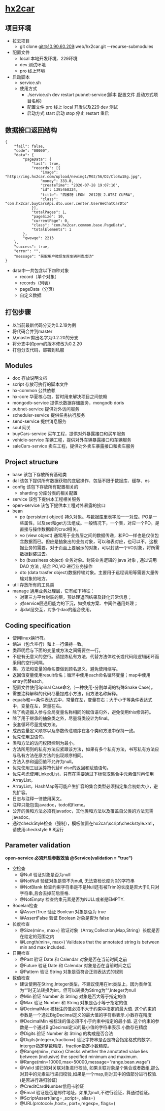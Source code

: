 # [hx2car](http://www.hx2car.com)

## 项目环境

- 拉去项目
  - git clone git@10.90.60.209:web/hx2car.git --recurse-submodules
- 配置文件
  - local 本地开发环境、229环境
  - dev 测试环境
  - pro 线上环境
- 启动脚本
  - service.sh
  - 使用方式
    - ./service.sh dev restart pubnet-service(脚本 配置文件 启动方式项目名称)
    - 配置文件 pro 线上 local 开发以及229 dev 测试
    - 启动方式 start 启动 stop 停止 restart 重启 

## 数据接口返回结构

```
{
	"fail": false,
	"code": "00000",
	"data": {
		"pageData": {
			"last": true,
			"records": [{
				"image": "http://img.hx2car.com/upload/newimg1/M02/56/D2/Clo8w18g.jpg",
				"money": 333.0,
				"createTime": "2020-07-28 19:07:16",
				"id": 1395468324,
				"title": "西雅特 LEON  2012款 2.0TSI CUPRA",
				"class": "com.hx2car.buyCarsApi.dto.user.center.UserWeChatCarDto"
			}],
			"totalPages": 1,
			"pageSize": 10,
			"currentPage": 0,
			"class": "com.hx2car.common.base.PageData",
			"totalElements": 1
		},
        "qwewqe": 2213
	},
	"success": true,
	"error": "",
	"message": "获取用户微信车库车辆列表成功"
}
```

- data中一共包含以下四种对象
  - record（单个对象）
  - records（列表）
  - pageData（分页）
  - 自定义数据

## 打包步骤

- 以当前最新代码分支为0.2.19为例
- 将代码合并到master
- 从master剪出名字为0.2.20的分支
- 将分支中的pom的版本修改为0.2.20
- 打包分支代码，部署到私服

## Modules

* doc  存放说明文档
* script    存放可执行的脚本文件
* hx-common 公共依赖
* hx-core   华夏核心包，暂时用来解决项目之间依赖
* mongodb-service   提供长数据存储服务，mongodb doris
* pubnet-service    提供对外访问服务
* scheduler-service 提供任务执行服务
* send-service  提供消息服务
* soul  网关
* buyCars-service 买车工程，提供对外暴露接口和买车服务
* vehicle-service   车辆工程，提供对外车辆暴露接口和车辆服务
* saleCars-service  卖车工程，提供对外卖车暴露接口和卖车服务

## Project structure

* base 该包下存放所有基础类
* dal 该包下提供所有数据获取的底层操作，包括不限于数据库、缓存、es
* config 该包下存放所有配置相关的
    * sharding 分库分表的相关配置
* service 该包下提供本工程相关服务
* open-service 该包下提供本工程对外暴露的接口
* bean 
    * po (persistent object) 持久对象。与数据库里表字段一一对应。PO是一些属性，以及set和get方法组成。一般情况下，一个表，对应一个PO。是直接与操作数据库的crud相关。
    * vo (view object) 通常用于业务层之间的数据传递，和PO一样也是仅仅包含数据而已。但应是抽象出的业务对象，可以和表对应，也可以不，这根据业务的需要。对于页面上要展示的对象，可以封装一个VO对象，将所需数据封装进去。
    * bo (bussiness object) 业务对象。封装业务逻辑的 java 对象 , 通过调用 DAO 方法 , 结合 PO,VO 进行业务操作
    * dto (data trasfer object)数据传输对象。主要用于远程调用等需要大量传输对象的地方。
* util 存放所有的工具类
* manage 通用业务处理层，它有如下特征：
    * 对第三方平台封装的层，预处理返回结果及转化异常信息；
    * 对service层通用能力的下沉，如换成方案、中间件通用处理；
    * 与dal层交互，对多个dao的组合使用。

## Coding specification

* 使用linux换行符。
* 缩进（包含空行）和上一行保持一致。
* 类声明后与下面的变量或方法之间需要空一行。
* 不应有无意义的空行。请提炼私有方法，代替方法体过长或代码段逻辑闭环而采用的空行间隔。
* 类、方法和变量的命名要做到顾名思义，避免使用缩写。
* 返回值变量使用result命名；循环中使用each命名循环变量；map中使用entry代替each。
* 配置文件使用Spinal Case命名（一种使用-分割单词的特殊Snake Case）。
* 需要注释解释的代码尽量提成小方法，用方法名称解释。
* equals和==条件表达式中，常量在左，变量在右；大于小于等条件表达式中，变量在左，常量在右。
* 除了构造器入参与全局变量名称相同的赋值语句外，避免使用this修饰符。
* 除了用于继承的抽象类之外，尽量将类设计为final。
* 嵌套循环尽量提成方法。
* 成员变量定义顺序以及参数传递顺序在各个类和方法中保持一致。
* 优先使用卫语句。
* 类和方法的访问权限控制为最小。
* 方法所用到的私有方法应紧跟该方法，如果有多个私有方法，书写私有方法应与私有方法在原方法的出现顺序相同。
* 方法入参和返回值不允许为null。
* 优先使用三目运算符代替if else的返回和赋值语句。
* 优先考虑使用LinkedList，只有在需要通过下标获取集合中元素值时再使用ArrayList。
* ArrayList，HashMap等可能产生扩容的集合类型必须指定集合初始大小，避免扩容。
* 日志与注释一律使用英文。
* 注释只能包含javadoc，todo和fixme。
* 公开的类和方法必须有javadoc，其他类和方法以及覆盖自父类的方法无需javadoc。
* 通过checkStyle检查（强制），模板位置在hx2car\script\checkstyle.xml，请使用checkstyle 8.8运行

## Parameter validation

**open-service 必须开启参数效验 @Service(validation = "true")**

- 空检查
  - @Null 验证对象是否为null
  - @NotNull 验证对象是否不为null, 无法查检长度为0的字符串
  - @NotBlank 检查约束字符串是不是Null还有被Trim的长度是否大于0,只对字符串,且会去掉前后空格.
  - @NotEmpty 检查约束元素是否为NULL或者是EMPTY.
- Booelan检查
  - @AssertTrue 验证 Boolean 对象是否为 true
  - @AssertFalse 验证 Boolean 对象是否为 false
- 长度检查
  - @Size(min=, max=) 验证对象（Array,Collection,Map,String）长度是否在给定的范围之内
  - @Length(min=, max=) Validates that the annotated string is between min and max included.
- 日期检查
  - @Past 验证 Date 和 Calendar 对象是否在当前时间之前
  - @Future 验证 Date 和 Calendar 对象是否在当前时间之后
  - @Pattern 验证 String 对象是否符合正则表达式的规则
- 数值检查
  - 建议使用在Stirng,Integer类型，不建议使用在int类型上，因为表单值为“”时无法转换为int，但可以转换为Stirng为”“,Integer为null
  - @Min 验证 Number 和 String 对象是否大等于指定的值
  - @Max 验证 Number 和 String 对象是否小等于指定的值
  - @DecimalMax 被标注的值必须不大于约束中指定的最大值. 这个约束的参数是一个通过BigDecimal定义的最大值的字符串表示.小数存在精度
  - @DecimalMin 被标注的值必须不小于约束中指定的最小值. 这个约束的参数是一个通过BigDecimal定义的最小值的字符串表示.小数存在精度
  - @Digits 验证 Number 和 String 的构成是否合法
  - @Digits(integer=,fraction=) 验证字符串是否是符合指定格式的数字，interger指定整数精度，fraction指定小数精度。
  - @Range(min=, max=) Checks whether the annotated value lies between (inclusive) the specified minimum and maximum.
  - @Range(min=10000,max=50000,message=”range.bean.wage”)
  - @Valid 递归的对关联对象进行校验, 如果关联对象是个集合或者数组,那么对其中的元素进行递归校验,如果是一个map,则对其中的值部分进行校验.(是否进行递归验证)
  - @CreditCardNumber信用卡验证
  - @Email 验证是否是邮件地址，如果为null,不进行验证，算通过验证。
  - @ScriptAssert(lang= ,script=, alias=)
  - @URL(protocol=,host=, port=,regexp=, flags=)